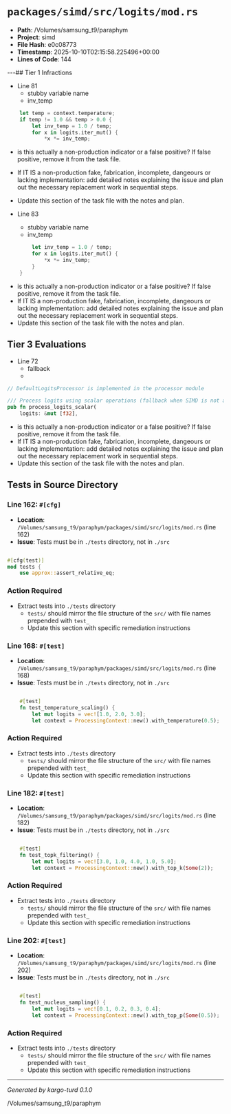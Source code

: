 # `packages/simd/src/logits/mod.rs`

- **Path**: /Volumes/samsung_t9/paraphym
- **Project**: simd
- **File Hash**: e0c08773  
- **Timestamp**: 2025-10-10T02:15:58.225496+00:00  
- **Lines of Code**: 144

---## Tier 1 Infractions 


- Line 81
  - stubby variable name
  - inv_temp

```rust
    let temp = context.temperature;
    if temp != 1.0 && temp > 0.0 {
        let inv_temp = 1.0 / temp;
        for x in logits.iter_mut() {
            *x *= inv_temp;
```

- is this actually a non-production indicator or a false positive? If false positive, remove it from the task file.
- If IT IS a non-production fake, fabrication, incomplete, dangeours or lacking implementation: add detailed notes explaining the issue and plan out the necessary replacement work in sequential steps. 
- Update this section of the task file with the notes and plan.


- Line 83
  - stubby variable name
  - inv_temp

```rust
        let inv_temp = 1.0 / temp;
        for x in logits.iter_mut() {
            *x *= inv_temp;
        }
    }
```

- is this actually a non-production indicator or a false positive? If false positive, remove it from the task file.
- If IT IS a non-production fake, fabrication, incomplete, dangeours or lacking implementation: add detailed notes explaining the issue and plan out the necessary replacement work in sequential steps. 
- Update this section of the task file with the notes and plan.

## Tier 3 Evaluations


- Line 72
  - fallback
  - 

```rust
// DefaultLogitsProcessor is implemented in the processor module

/// Process logits using scalar operations (fallback when SIMD is not available)
pub fn process_logits_scalar(
    logits: &mut [f32],
```

- is this actually a non-production indicator or a false positive? If false positive, remove it from the task file.
- If IT IS a non-production fake, fabrication, incomplete, dangeours or lacking implementation: add detailed notes explaining the issue and plan out the necessary replacement work in sequential steps. 
- Update this section of the task file with the notes and plan.

## Tests in Source Directory


### Line 162: `#[cfg]`

- **Location**: `/Volumes/samsung_t9/paraphym/packages/simd/src/logits/mod.rs` (line 162)
- **Issue**: Tests must be in `./tests` directory, not in `./src`

```rust

#[cfg(test)]
mod tests {
    use approx::assert_relative_eq;

```

### Action Required

- Extract tests into `./tests` directory
  - `tests/` should mirror the file structure of the `src/` with file names prepended with `test_`
  - Update this section with specific remediation instructions
  


### Line 168: `#[test]`

- **Location**: `/Volumes/samsung_t9/paraphym/packages/simd/src/logits/mod.rs` (line 168)
- **Issue**: Tests must be in `./tests` directory, not in `./src`

```rust

    #[test]
    fn test_temperature_scaling() {
        let mut logits = vec![1.0, 2.0, 3.0];
        let context = ProcessingContext::new().with_temperature(0.5);
```

### Action Required

- Extract tests into `./tests` directory
  - `tests/` should mirror the file structure of the `src/` with file names prepended with `test_`
  - Update this section with specific remediation instructions
  


### Line 182: `#[test]`

- **Location**: `/Volumes/samsung_t9/paraphym/packages/simd/src/logits/mod.rs` (line 182)
- **Issue**: Tests must be in `./tests` directory, not in `./src`

```rust

    #[test]
    fn test_topk_filtering() {
        let mut logits = vec![3.0, 1.0, 4.0, 1.0, 5.0];
        let context = ProcessingContext::new().with_top_k(Some(2));
```

### Action Required

- Extract tests into `./tests` directory
  - `tests/` should mirror the file structure of the `src/` with file names prepended with `test_`
  - Update this section with specific remediation instructions
  


### Line 202: `#[test]`

- **Location**: `/Volumes/samsung_t9/paraphym/packages/simd/src/logits/mod.rs` (line 202)
- **Issue**: Tests must be in `./tests` directory, not in `./src`

```rust

    #[test]
    fn test_nucleus_sampling() {
        let mut logits = vec![0.1, 0.2, 0.3, 0.4];
        let context = ProcessingContext::new().with_top_p(Some(0.5));
```

### Action Required

- Extract tests into `./tests` directory
  - `tests/` should mirror the file structure of the `src/` with file names prepended with `test_`
  - Update this section with specific remediation instructions
  

---

*Generated by kargo-turd 0.1.0*

/Volumes/samsung_t9/paraphym